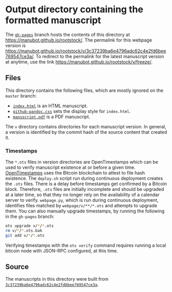 # Output directory containing the formatted manuscript

The [`gh-pages`](https://github.com/manubot/rootstock/tree/gh-pages) branch hosts the contents of this directory at https://manubot.github.io/rootstock/.
The permalink for this webpage version is https://manubot.github.io/rootstock/v/3c37239ba6e4796adc62c4e2fd6bee769547ce3a/.
To redirect to the permalink for the latest manuscript version at anytime, use the link https://manubot.github.io/rootstock/v/freeze/.

## Files

This directory contains the following files, which are mostly ignored on the `master` branch:

+ [`index.html`](index.html) is an HTML manuscript.
+ [`github-pandoc.css`](github-pandoc.css) sets the display style for `index.html`.
+ [`manuscript.pdf`](manuscript.pdf) is a PDF manuscript.

The `v` directory contains directories for each manuscript version.
In general, a version is identified by the commit hash of the source content that created it.

### Timestamps

The `*.ots` files in version directories are OpenTimestamps which can be used to verify manuscript existence at or before a given time.
[OpenTimestamps](https://opentimestamps.org/) uses the Bitcoin blockchain to attest to file hash existence.
The `deploy.sh` script run during continuous deployment creates the `.ots` files.
There is a delay before timestamps get confirmed by a Bitcoin block.
Therefore, `.ots` files are initially incomplete and should be upgraded at a later time, so that they no longer rely on the availability of a calendar server to verify.
`webpage.py`, which is run during continuous deployment, identifies files matched by `webpage/v/**/*.ots` and attempts to upgrade them.
You can also manually upgrade timestamps, by running the following in the `gh-pages` branch:

```sh
ots upgrade v/*/*.ots
rm v/*/*.ots.bak
git add v/*/*.ots
```

Verifying timestamps with the `ots verify` command requires running a local bitcoin node with JSON-RPC configured, at this time.

## Source

The manuscripts in this directory were built from
[`3c37239ba6e4796adc62c4e2fd6bee769547ce3a`](https://github.com/manubot/rootstock/commit/3c37239ba6e4796adc62c4e2fd6bee769547ce3a).
